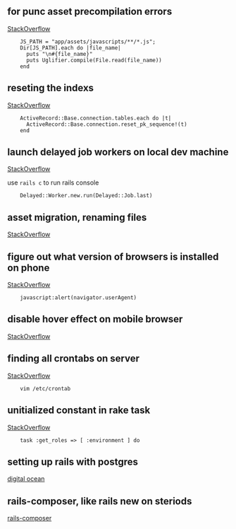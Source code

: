 

**for punc asset precompilation errors**
-------------------------------------------------------------

[StackOverflow](http://stackoverflow.com/questions/12574977/rake-assetsprecompile-gives-punc-error)

```
    JS_PATH = "app/assets/javascripts/**/*.js"; 
    Dir[JS_PATH].each do |file_name|
      puts "\n#{file_name}"
      puts Uglifier.compile(File.read(file_name))
    end
```


**reseting the indexs**
-------------------------------------------------------------

[StackOverflow](http://stackoverflow.com/questions/11068800/rails-auto-assigning-id-that-already-exists)

```
    ActiveRecord::Base.connection.tables.each do |t|
      ActiveRecord::Base.connection.reset_pk_sequence!(t)
    end
```


**launch delayed job workers on local dev machine** 
-------------------------------------------------------------

[StackOverflow](http://stackoverflow.com/questions/6946041/how-do-you-tell-a-specific-delayedjob-to-run-in-console)

use `rails c` to run rails console

```
    Delayed::Worker.new.run(Delayed::Job.last) 
```


**asset migration, renaming files**
-------------------------------------------------------------

[StackOverflow](http://stackoverflow.com/questions/2708115/paperclip-renaming-files-after-theyre-saved)



**figure out what version of browsers is installed on phone**
-------------------------------------------------------------

[StackOverflow](http://apple.stackexchange.com/questions/30721/on-the-ipad-how-do-i-tell-what-version-of-mobile-safari-i-have)

```
    javascript:alert(navigator.userAgent)
```


**disable hover effect on mobile browser**
-------------------------------------------------------------

[StackOverflow](http://stackoverflow.com/questions/8291517/disable-hover-effects-on-mobile-browsers)


**finding all crontabs on server**
-------------------------------------------------------------
[StackOverflow](http://unix.stackexchange.com/questions/7053/how-can-get-a-list-of-all-scheduled-cron-jobs-on-my-machine)

```
    vim /etc/crontab
```


**unitialized constant in rake task**
-------------------------------------------------------------
[StackOverflow](http://stackoverflow.com/questions/27431532/why-am-i-getting-uninitialized-constant-for-a-rake-task-rails-4-1-8)

```
    task :get_roles => [ :environment ] do
```

**setting up rails with postgres**
-------------------------------------------------------------
[digital ocean](https://www.digitalocean.com/community/tutorials/how-to-setup-ruby-on-rails-with-postgres)


**rails-composer, like rails new on steriods**
-------------------------------------------------------------
[rails-composer](https://github.com/RailsApps/rails-composer)




